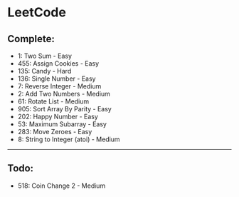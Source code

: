 # LeetCode

## Complete:

- 1: Two Sum - Easy
- 455: Assign Cookies - Easy
- 135: Candy - Hard
- 136: Single Number - Easy
- 7:  Reverse Integer - Medium
- 2: Add Two Numbers - Medium
- 61: Rotate List - Medium
- 905: Sort Array By Parity - Easy
- 202: Happy Number - Easy
- 53: Maximum Subarray - Easy
- 283: Move Zeroes - Easy
- 8: String to Integer (atoi) - Medium

---
## Todo:

- 518: Coin Change 2 - Medium